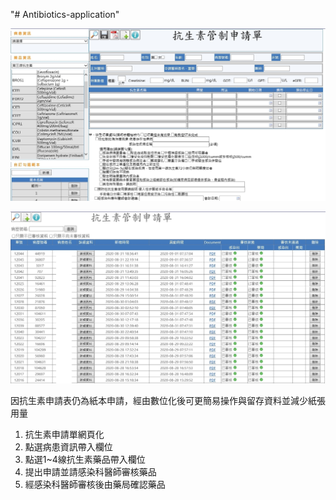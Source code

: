 "# Antibiotics-application" 


![image](1.jpg)

![image](2.jpg)


因抗生素申請表仍為紙本申請，經由數位化後可更簡易操作與留存資料並減少紙張用量
1.  抗生素申請單網頁化
2.  點選病患資訊帶入欄位
3.  點選1~4線抗生素藥品帶入欄位
4.  提出申請並請感染科醫師審核藥品
5.  經感染科醫師審核後由藥局確認藥品

